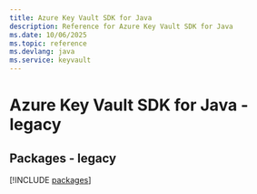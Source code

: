 ```yaml
---
title: Azure Key Vault SDK for Java
description: Reference for Azure Key Vault SDK for Java
ms.date: 10/06/2025
ms.topic: reference
ms.devlang: java
ms.service: keyvault
---
```

# Azure Key Vault SDK for Java - legacy
## Packages - legacy
[!INCLUDE [packages](key-vault-index.md)]